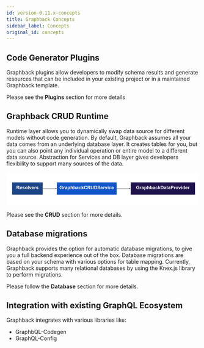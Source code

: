 ```yaml
---
id: version-0.11.x-concepts
title: Graphback Concepts
sidebar_label: Concepts
original_id: concepts
---
```


## Code Generator Plugins

Graphback plugins allow developers to modify schema results and generate resources that can be included in your existing project or in a maintained Graphback template.

Please see the **Plugins** section for more details

## Graphback CRUD Runtime

Runtime layer allows you to dynamically swap data source for different models without code generation. 
By default, Graphback assumes all your data comes from an underlying database layer. It creates tables for you,
but you can also point any individual operation or entire model to a different data source.
Abstraction for Services and DB layer gives developers flexibility to support many sources of the data.

![](/img/runtime.png)

Please see the **CRUD** section for more details.

## Database migrations

Graphback provides the option for automatic database migrations, to give you a full backend experience out of the box.
Database migrations are based on your schema with various options for table mapping. 
Currently, Graphback supports many relational databases by using the Knex.js library to perform migrations.

Please follow the **Database** section for more details.

## Integration with existing GraphQL Ecosystem

Graphback integrates with various libraries like:

- GraphbQL-Codegen
- GraphQL-Config

